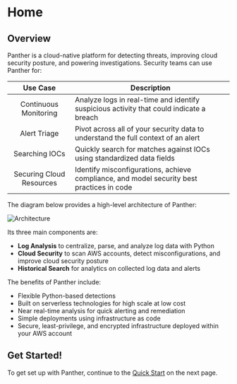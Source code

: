 # Home

## Overview

Panther is a cloud-native platform for detecting threats, improving cloud security posture, and powering investigations. Security teams can use Panther for:

|         Use Case         | Description                                                                               |
| :----------------------: | ----------------------------------------------------------------------------------------- |
|  Continuous Monitoring   | Analyze logs in real-time and identify suspicious activity that could indicate a breach   |
|       Alert Triage       | Pivot across all of your security data to understand the full context of an alert         |
|      Searching IOCs      | Quickly search for matches against IOCs using standardized data fields                    |
| Securing Cloud Resources | Identify misconfigurations, achieve compliance, and model security best practices in code |

The diagram below provides a high-level architecture of Panther:

![Architecture](.gitbook/assets/high-level-diagram.png)

Its three main components are:

* **Log Analysis** to centralize, parse, and analyze log data with Python
* **Cloud Security** to scan AWS accounts, detect misconfigurations, and improve cloud security posture
* **Historical Search** for analytics on collected log data and alerts

The benefits of Panther include:

- Flexible Python-based detections
- Built on serverless technologies for high scale at low cost
- Near real-time analysis for quick alerting and remediation
- Simple deployments using infrastructure as code
- Secure, least-privilege, and encrypted infrastructure deployed within your AWS account

## Get Started!

To get set up with Panther, continue to the [Quick Start](quick-start.md) on the next page.
